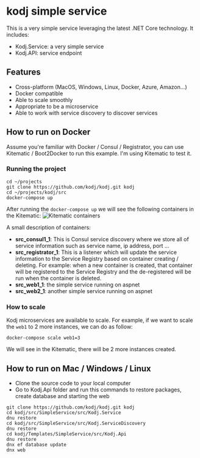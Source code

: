 # kodj simple service
This is a very simple service leveraging the latest .NET Core technology. It includes:
* Kodj.Service: a very simple service
* Kodj.API: service endpoint

## Features
* Cross-platform (MacOS, Windows, Linux, Docker, Azure, Amazon...)
* Docker compatible
* Able to scale smoothly
* Appropriate to be a microservice
* Able to work with service discovery to discover services

## How to run on Docker
Assume you're familiar with Docker / Consul / Registrator, you can use Kitematic / Boot2Docker to run this example. I'm using Kitematic to test it.

### Running the project
```
cd ~/projects
git clone https://github.com/kodj/kodj.git kodj
cd ~/projects/kodj/src
docker-compose up
```
After running the ```docker-compose up``` we will see the following containers in the Kitematic:
![Kitematic containers](https://cloud.githubusercontent.com/assets/5198341/12700724/dae24e38-c820-11e5-9d46-85179e24e385.png)

A small description of containers:
* **src_consul1_1**: This is Consul service discovery where we store all of service information such as service name, ip address, port ...
* **src_registrator_1**: This is a listener which will update the service information to the Service Registry based on container creating / deleting. For example: when a new container is created, that container will be registered to the Service Registry and the de-registered will be run when the container is deleted.
* **src_web1_1**: the simple service running on aspnet
* **src_web2_1**: another simple service running on aspnet

### How to scale
Kodj microservices are available to scale. For example, if we want to scale the ```web1``` to 2 more instances, we can do as follow:

```docker-compose scale web1=3```

We will see in the Kitematic, there will be 2 more instances created.

## How to run on Mac / Windows / Linux
* Clone the source code to your local computer
* Go to Kodj.Api folder and run this commands to restore packages, create database and starting the web
```
git clone https://github.com/kodj/kodj.git kodj
cd kodj/src/SimpleService/src/Kodj.Service
dnu restore
cd kodj/src/SimpleService/src/Kodj.ServiceDiscovery
dnu restore
cd kodj/Templates/SimpleService/src/Kodj.Api
dnu restore
dnx ef database update
dnx web
```

